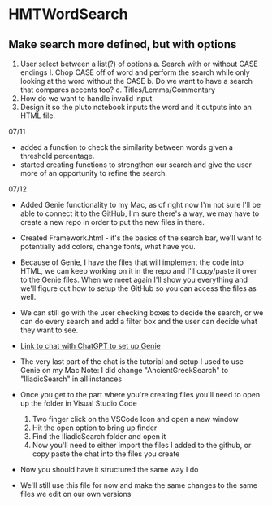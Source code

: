 # HMTWordSearch

## Make search more defined, but with options
1. User select between a list(?) of options
    a. Search with or without CASE endings
        I. Chop CASE off of word and perform the search while only looking at the word without the CASE
    b. Do we want to have a search that compares accents too?
    c. Titles/Lemma/Commentary
2. How do we want to handle invalid input
3. Design it so the pluto notebook inputs the word and it outputs into an HTML file.

07/11
- added a function to check the similarity between words given a threshold percentage.
- started creating functions to strengthen our search and give the user more of an opportunity to refine the search.

07/12
- Added Genie functionality to my Mac, as of right now I'm not sure I'll be able to connect it to the GitHub, I'm sure there's a way, we may have to create a new repo in order to put the new files in there. 
- Created Framework.html - it's the basics of the search bar, we'll want to potentially add colors, change fonts, what have you.
- Because of Genie, I have the files that will implement the code into HTML, we can keep working on it in the repo and I'll copy/paste it over to the Genie files. When we meet again I'll show you everything and we'll figure out how to setup the GitHub so you can access the files as well.
- We can still go with the user checking boxes to decide the search, or we can do every search and add a filter box and the user can decide what they want to see.

- [Link to chat with ChatGPT to set up Genie](https://chatgpt.com/share/44bb1118-f5d7-42be-ba6b-3813b28d85f4)
- The very last part of the chat is the tutorial and setup I used to use Genie on my Mac
    Note: I did change "AncientGreekSearch" to "IliadicSearch" in all instances
- Once you get to the part where you're creating files you'll need to open up the folder in Visual Studio Code
    1. Two finger click on the VSCode Icon and open a new window
    2. Hit the open option to bring up finder
    3. Find the IliadicSearch folder and open it
    4. Now you'll need to either import the files I added to the github, or copy paste the chat into the files you create
- Now you should have it structured the same way I do
- We'll still use this file for now and make the same changes to the same files we edit on our own versions